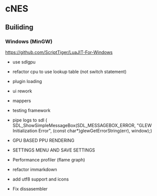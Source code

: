 # cNES

## Builiding

### Windows (MinGW)
https://github.com/ScriptTiger/LuaJIT-For-Windows

- use sdlgpu
- refactor cpu to use lookup table (not switch statement)
- plugin loading
- ui rework
- mappers
- testing framework
- pipe logs to sdl (
        SDL_ShowSimpleMessageBox(SDL_MESSAGEBOX_ERROR, "GLEW Initialization Error", (const char*)glewGetErrorString(err), window);)

- GPU BASED PPU RENDERING
- SETTINGS MENU AND SAVE SETTINGS
- Performance profiler (flame graph)
- refactor immarkdown
- add utf8 support and icons
- Fix dissasembler
